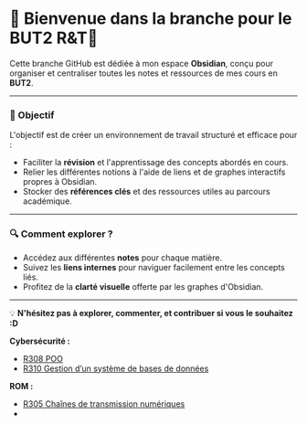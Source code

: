 
# 🌟 Bienvenue dans la branche pour le BUT2 R&T🌟

Cette branche GitHub est dédiée à mon espace **Obsidian**, conçu pour organiser et centraliser toutes les notes et ressources de mes cours en **BUT2**.

---

### 🎯 Objectif
L'objectif est de créer un environnement de travail structuré et efficace pour :
- Faciliter la **révision** et l'apprentissage des concepts abordés en cours.
- Relier les différentes notions à l'aide de liens et de graphes interactifs propres à Obsidian.
- Stocker des **références clés** et des ressources utiles au parcours académique.

---

### 🔍 Comment explorer ?
- Accédez aux différentes **notes** pour chaque matière.
- Suivez les **liens internes** pour naviguer facilement entre les concepts liés.
- Profitez de la **clarté visuelle** offerte par les graphes d'Obsidian.

---

💡 **N'hésitez pas à explorer, commenter, et contribuer si vous le souhaitez :D**


**Cybersécurité :**

- [R308 POO](Ressources/R308%20POO.md)
- [R310 Gestion d’un système de bases de données](Ressources/R310%20Gestion%20d’un%20système%20de%20bases%20de%20données.md)

**ROM :**

- [R305 Chaînes de transmission numériques](Ressources/R305%20Chaînes%20de%20transmission%20numériques.md)
- 